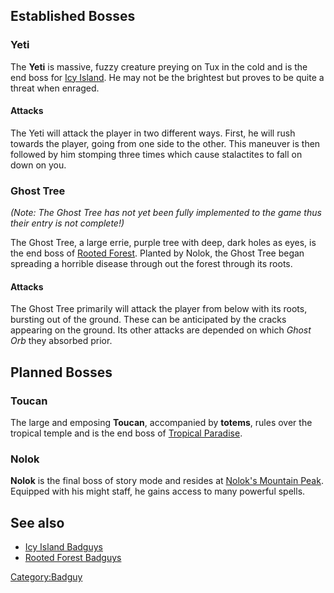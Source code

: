 ## Established Bosses

### Yeti

The **Yeti** is massive, fuzzy creature preying on Tux in the cold and is the end boss for [Icy Island](https://github.com/SuperTux/supertux/wiki/Icy-Island).
He may not be the brightest but proves to be quite a threat when enraged.

#### Attacks
The Yeti will attack the player in two different ways. First, he will rush towards the player, going from one side to the other.
This maneuver is then followed by him stomping three times which cause stalactites to fall on down on you.

### Ghost Tree

*(Note: The Ghost Tree has not yet been fully implemented to the game thus their entry is not complete!)*

The Ghost Tree, a large errie, purple tree with deep, dark holes as eyes, is the end boss of [Rooted Forest](https://github.com/SuperTux/supertux/wiki/Rooted-Forest).
Planted by Nolok, the Ghost Tree began spreading a horrible disease through out the forest through its roots.

#### Attacks

The Ghost Tree primarily will attack the player from below with its roots, bursting out of the ground. These can be anticipated by the cracks appearing on the ground.
Its other attacks are depended on which *Ghost Orb* they absorbed prior.


## Planned Bosses

### Toucan

The large and emposing **Toucan**, accompanied by **totems**, rules over the tropical temple and is the end boss of [Tropical Paradise](Tropical-Paradise "wikilink").

### Nolok

**Nolok** is the final boss of story mode and resides at [Nolok's Mountain Peak](Mountain-Peak "wikilink").
Equipped with his might staff, he gains access to many powerful spells.

See also
--------

-   [Icy Island Badguys](https://github.com/SuperTux/supertux/wiki/Icy-Badguys)
-   [Rooted Forest Badguys](https://github.com/SuperTux/supertux/wiki/Forest-Badguys)

<Category:Badguy>
